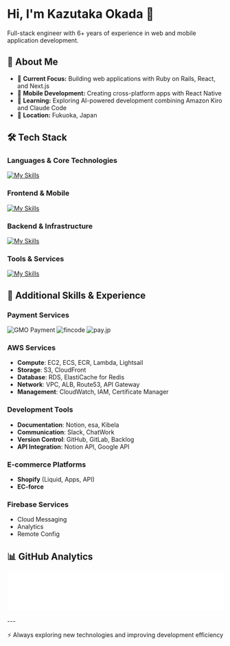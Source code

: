 # Hi, I'm Kazutaka Okada 👋

Full-stack engineer with 6+ years of experience in web and mobile application development.

## 🎯 About Me

- 🔧 **Current Focus:** Building web applications with Ruby on Rails, React, and Next.js
- 📱 **Mobile Development:** Creating cross-platform apps with React Native
- 🤖 **Learning:** Exploring AI-powered development combining Amazon Kiro and Claude Code
- 📍 **Location:** Fukuoka, Japan

## 🛠️ Tech Stack

### Languages & Core Technologies
[![My Skills](https://skillicons.dev/icons?i=ruby,rails,ts,js,html,css)](https://skillicons.dev)

### Frontend & Mobile
[![My Skills](https://skillicons.dev/icons?i=react,redux,nextjs,remix,jquery,gatsby)](https://skillicons.dev)

### Backend & Infrastructure
[![My Skills](https://skillicons.dev/icons?i=aws,docker,terraform,firebase,mysql,redis)](https://skillicons.dev)

### Tools & Services
[![My Skills](https://skillicons.dev/icons?i=git,github,gitlab,wordpress,notion)](https://skillicons.dev)

## 💼 Additional Skills & Experience

### Payment Services
![GMO Payment](https://img.shields.io/badge/GMO_Payment-FF6B6B?style=for-the-badge&logoColor=white)
![fincode](https://img.shields.io/badge/fincode-4A90E2?style=for-the-badge&logoColor=white)
![pay.jp](https://img.shields.io/badge/pay.jp-00B9FF?style=for-the-badge&logoColor=white)

### AWS Services
- **Compute**: EC2, ECS, ECR, Lambda, Lightsail
- **Storage**: S3, CloudFront
- **Database**: RDS, ElastiCache for Redis
- **Network**: VPC, ALB, Route53, API Gateway
- **Management**: CloudWatch, IAM, Certificate Manager

### Development Tools
- **Documentation**: Notion, esa, Kibela
- **Communication**: Slack, ChatWork
- **Version Control**: GitHub, GitLab, Backlog
- **API Integration**: Notion API, Google API

### E-commerce Platforms
- **Shopify** (Liquid, Apps, API)
- **EC-force**

### Firebase Services
- Cloud Messaging
- Analytics
- Remote Config

## 📊 GitHub Analytics

<div align="center">

  <!-- Metrics will be added here -->
  ![GitHub metrics](https://github.com/kuronomagi/kuronomagi/blob/main/github-metrics.svg)

</div>
---

<div align="center">

  ⚡ Always exploring new technologies and improving development efficiency

</div>
